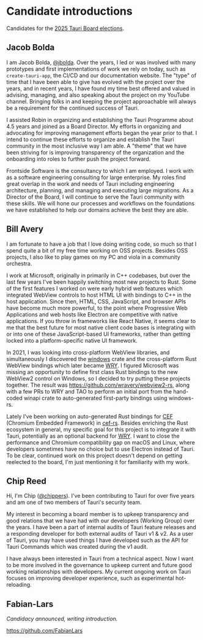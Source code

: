 # Candidate introductions

Candidates for the [2025 Tauri Board elections](README.md).

## Jacob Bolda

I am Jacob Bolda, [@jbolda][github-jbolda]. Over the years, I led or was involved with many prototypes and first implementations of work we rely on today, such as `create-tauri-app`, the CI/CD and our documentation website. The "type" of time that I have been able to give has evolved with the project over the years, and in recent years, I have found my time best offered and valued in advising, managing, and also speaking about the project on my YouTube channel. Bringing folks in and keeping the project approachable will always be a requirement for the continued success of Tauri.

I assisted Robin in organizing and establishing the Tauri Programme about 4.5 years and joined as a Board Director. My efforts in organizing and advocating for improving management efforts began the year prior to that. I intend to continue these efforts to organize and establish the Tauri community in the most inclusive way I am able. A "theme" that we have been striving for is improving transparency of the organization and the onboarding into roles to further push the project forward.

Frontside Software is the consultancy to which I am employed. I work with as a software engineering consulting for large enterprise. My roles find great overlap in the work and needs of Tauri including engineering architecture, planning, and managing and executing large migrations. As a Director of the Board, I will continue to serve the Tauri community with these skills. We will hone our processes and workflows on the foundations we have established to help our domains achieve the best they are able.

[github-jbolda]: https://github.com/jbolda "Jacob Bolda - GitHub"

## Bill Avery

I am fortunate to have a job that I love doing writing code, so much so that I spend quite a bit of my free time working on OSS projects. Besides OSS projects, I also like to play games on my PC and viola in a community orchestra.

I work at Microsoft, originally in primarily in C++ codebases, but over the last few years I've been happily switching most new projects to Rust. Some of the first features I worked on were early hybrid web features which integrated WebView controls to host HTML UI with bindings to C++ in the host application. Since then, HTML, CSS, JavaScript, and browser APIs have become much more powerful, to the point where Progressive Web Applications and web hosts like Electron are competitive with native applications. If you throw in frameworks like React Native, it seems clear to me that the best future for most native client code bases is integrating with or into one of these JavaScript-based UI frameworks, rather than getting locked into a platform-specific native UI framework.

In 2021, I was looking into cross-platform WebView libraries, and simultaneously I discovered the [windows](https://github.com/microsoft/windows-rs) crate and the cross-platform Rust WebView bindings which later became [WRY](https://github.com/tauri-apps/wry). I figured Microsoft was missing an opportunity to define first class Rust bindings to the new WebView2 control on Windows, so I decided to try putting these projects together. The result was https://github.com/wravery/webview2-rs, along with a few PRs to WRY and TAO to perform an initial port from the hand-coded winapi crate to auto-generated first-party bindings using windows-rs.

Lately I've been working on auto-generated Rust bindings for [CEF](https://github.com/chromiumembedded/cef) (Chromium Embedded Framework) in [cef-rs](https://gitub.com/tauri-apps/cef-rs). Besides enriching the Rust ecosystem in general, my specific goal for this project is to integrate it with Tauri, potentially as an optional backend for [WRY](https://github.com/tauri-apps/wry). I want to close the performance and Chromium compatibility gap on macOS and Linux, where developers sometimes have no choice but to use Electron instead of Tauri. To be clear, continued work on this project doesn't depend on getting reelected to the board, I'm just mentioning it for familiarity with my work.

[github-wravery]: https://github.com/wravery "Bill Avery - GitHub"

## Chip Reed

Hi, I'm Chip ([@chippers][github-chippers]). I've been contributing to Tauri for over five years and am one of two members of Tauri's security team.

My interest in becoming a board member is to upkeep transparency and good relations that we have had with our developers (Working Group) over the years. I have been a part of internal audits of Tauri feature releases and a responding developer for both external audits of Tauri v1 & v2. As a user of Tauri, you may have used things I have developed such as the API for Tauri Commands which was created during the v1 audit.

I have always been interested in Tauri from a technical aspect. Now I want to be more involved in the governance to upkeep current and future good working relationships with developers. My current ongoing work on Tauri focuses on improving developer experience, such as experimental hot-reloading.

[github-chippers]: https://github.com/chippers "Chip Reed- GitHub"

## Fabian-Lars

_Candidacy announced, writing introduction._

https://github.com/FabianLars
